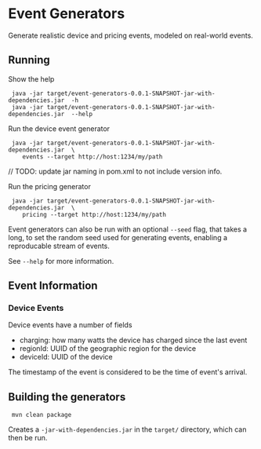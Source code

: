 # Event Generators

Generate realistic device and pricing events, modeled on real-world events.

## Running

Show the help

```
 java -jar target/event-generators-0.0.1-SNAPSHOT-jar-with-dependencies.jar  -h
 java -jar target/event-generators-0.0.1-SNAPSHOT-jar-with-dependencies.jar  --help
```

Run the device event generator

```
 java -jar target/event-generators-0.0.1-SNAPSHOT-jar-with-dependencies.jar  \
    events --target http://host:1234/my/path
````

// TODO: update jar naming in pom.xml to not include version info.

Run the pricing generator

```
 java -jar target/event-generators-0.0.1-SNAPSHOT-jar-with-dependencies.jar  \
    pricing --target http://host:1234/my/path
````

Event generators can also be run with an optional `--seed` flag, that takes a
long, to set the random seed used for generating events, enabling a
reproducable stream of events.

See `--help` for more information.

## Event Information

### Device Events

Device events have a number of fields

* charging: how many watts the device has charged since the last event
* regionId: UUID of the geographic region for the device
* deviceId: UUID of the device

The timestamp of the event is considered to be the time of event's arrival.

## Building the generators

```
 mvn clean package
```

Creates a `-jar-with-dependencies.jar` in the `target/` directory, which can
then be run.
